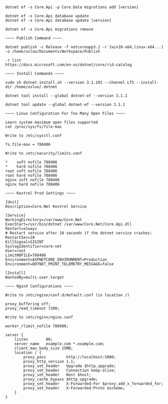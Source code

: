 ~~~~ Migrations Commands ~~~~

dotnet ef -s Core.Api -p Core.Data migrations add [version]

dotnet ef -s Core.Api database update
dotnet ef -s Core.Api database update [version]

dotnet ef -s Core.Api migrations remove

~~~~ Publish Command ~~~~

dotnet publish -c Release -f netcoreapp3.1 -r [win10-x64,linux-x64...] -o /home/usluo/Documents/Workspace/Publish

-r list
https://docs.microsoft.com/en-us/dotnet/core/rid-catalog

~~~~ Install Commands ~~~~

sudo sh dotnet-install.sh --version 3.1.101 --channel LTS --install-dir /home/usluo/.dotnet

dotnet tool install --global dotnet-ef --version 3.1.1

dotnet tool update --global dotnet-ef --version 3.1.1

~~~~ Linux Configuration For Too Many Open Files ~~~~

Learn system maximum open files supported
cat /proc/sys/fs/file-max

Write to /etc/sysctl.conf

fs.file-max = 788406

Write to /etc/security/limits.conf

*    soft nofile 788406
*    hard nofile 788406
root soft nofile 788406
root hard nofile 788406
nginx soft nofile 788406
nginx hard nofile 788406

~~~~ Kestrel Prod Settings ~~~~

[Unit]
Description=Core.Net Kestrel Service

[Service]
WorkingDirectory=/var/www/Core.Net
ExecStart=/usr/bin/dotnet /var/www/Core.Net/Core.Api.dll
Restart=always
# Restart service after 10 seconds if the dotnet service crashes:
RestartSec=10
KillSignal=SIGINT
SyslogIdentifier=core-net
User=root
LimitNOFILE=788406
Environment=ASPNETCORE_ENVIRONMENT=Production
Environment=DOTNET_PRINT_TELEMETRY_MESSAGE=false

[Install]
WantedBy=multi-user.target

~~~~ NginX Configurations ~~~~

Write to /etc/nginx/conf.d/default.conf (in location /)

proxy_buffering off;
proxy_read_timeout 7200;

Write to /etc/nginx/nginx.conf

worker_rlimit_nofile 788406;

server {
    listen        80;
    server_name   example.com *.example.com;
    client_max_body_size 25MB;
    location / {
        proxy_pass         http://localhost:5000;
        proxy_http_version 1.1;
        proxy_set_header   Upgrade $http_upgrade;
        proxy_set_header   Connection keep-alive;
        proxy_set_header   Host $host;
        proxy_cache_bypass $http_upgrade;
        proxy_set_header   X-Forwarded-For $proxy_add_x_forwarded_for;
        proxy_set_header   X-Forwarded-Proto $scheme;
    }
}